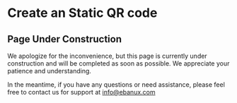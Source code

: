 # Create an Static QR code

## Page Under Construction

We apologize for the inconvenience, but this page is currently under construction and will be completed as soon as possible. We appreciate your patience and understanding.

In the meantime, if you have any questions or need assistance, please feel free to contact us for support at [info@ebanux.com](mailto:info@ebanux.com)